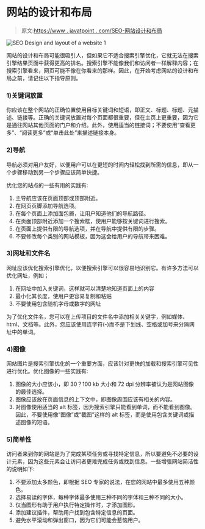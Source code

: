 # 网站的设计和布局

> 原文:[https://www . javatpoint . com/SEO-网站设计和布局](https://www.javatpoint.com/seo-design-and-layout-of-a-website)

![SEO Design and layout of a website 1](../Images/ee98aa4f0c64918e9ed4708e83cbdf7b.png)

网站的设计和布局可能很吸引人，但如果它不适合搜索引擎优化，它就无法在搜索引擎结果页面中获得更高的排名。搜索引擎不能像我们和访问者一样解释内容；在搜索引擎看来，网页可能不像在你看来的那样。因此，在开始考虑网站的设计和布局之前，请记住以下指导原则。

### 1)关键词放置

你应该在整个网站的正确位置使用目标关键词和短语，即正文、标题、标题、元描述、链接等。正确的关键词放置对每个页面都很重要，但在主页上更重要，因为它是通往网站其他页面的门户和介绍。此外，使用适当的链接词；不要使用“查看更多”、“阅读更多”或“单击此处”来描述链接本身。

### 2)导航

导航必须对用户友好，以便用户可以在更短的时间内轻松找到所需的信息，即从一个步骤移动到另一个步骤应该简单快捷。

优化您的站点的一些有用的实践有:

1.  主导航应该在页面顶部或顶部附近。
2.  在网页页脚添加导航选项。
3.  在每个页面上添加面包屑，让用户知道他们的导航路径。
4.  在页面顶部附近添加一个搜索框，使用户能够按关键词进行搜索。
5.  在页面上提供有限的导航选项，并在导航中提供有限的步骤。
6.  不要修改每个类别的网站模板，因为这会给用户的导航带来困难。

### 3)网址和文件名

网址应该优化搜索引擎优化，以便搜索引擎可以很容易地识别它。有许多方法可以优化网址，例如；

1.  在网址中加入关键词，这样就可以清楚地知道页面上的内容
2.  最小化其长度，使用户更容易复制和粘贴
3.  不要使用包含随机字母或数字的网址

为了优化文件名，您可以在上传项目的文件名中添加相关关键字，例如媒体、html、文档等。此外，您应该使用连字符(-)而不是下划线、空格或加号来分隔网址中的单词。

### 4)图像

网站图片是搜索引擎优化的一个重要方面，应该针对更快的加载和搜索引擎可见性进行优化。优化图像的一些实践有:

1.  图像的大小应该小，即 30？100 kb 大小和 72 dpi 分辨率被认为是网站图像的最佳选择。
2.  图像应该放在页面信息的上下文中，即图像周围应该有相关的内容。
3.  对图像使用适当的 alt 标签，因为搜索引擎只能看到单词，而不能看到图像。因此，不要使用像“图像”或“截图”这样的 alt 标签，而是使用包含关键词或描述图像的短语。

### 5)简单性

访问者来到你的网站是为了完成某项任务或寻找特定信息，所以要避免不必要的设计元素，因为这些元素会让访问者更难完成任务或找到信息。一些增强网站简洁性的说明如下:

1.  不要添加太多颜色，即根据 SEO 专家的说法，在您的网站中最多使用五种颜色。
2.  选择易读的字体，每种字体最多使用三种不同的字体和三种不同的大小。
3.  仅当图形有助于用户执行特定操作时，才添加图形。
4.  添加建议插件，帮助用户找到包含特定信息的页面。
5.  避免水平滚动和弹出窗口，因为它们可能会惹恼用户。